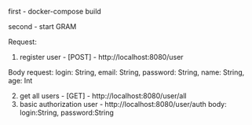 first - docker-compose build


second - start GRAM




Request: 

1. register user - [POST] - http://localhost:8080/user

Body request:
  login: String,
  email: String,
  password: String,
  name: String,
  age: Int


2. get all users - [GET] - http://localhost:8080/user/all
3. basic authorization user - http://localhost:8080/user/auth
body: login:String, password:String











